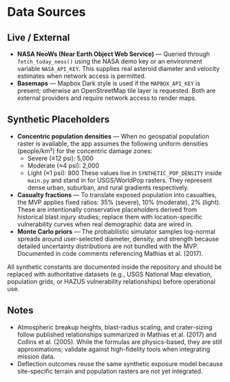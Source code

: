 # Data Sources

## Live / External

- **NASA NeoWs (Near Earth Object Web Service)** — Queried through `fetch_today_neos()` using the NASA demo key or an environment variable `NASA_API_KEY`. This supplies real asteroid diameter and velocity estimates when network access is permitted.
- **Basemaps** — Mapbox Dark style is used if the `MAPBOX_API_KEY` is present; otherwise an OpenStreetMap tile layer is requested. Both are external providers and require network access to render maps.

## Synthetic Placeholders

- **Concentric population densities** — When no geospatial population raster is available, the app assumes the following uniform densities (people/km²) for the concentric damage zones:
  - Severe (≥12 psi): 5,000
  - Moderate (≈4 psi): 2,000
  - Light (≈1 psi): 800
  These values live in `SYNTHETIC_POP_DENSITY` inside `main.py` and stand in for USGS/WorldPop rasters. They represent dense urban, suburban, and rural gradients respectively.
- **Casualty fractions** — To translate exposed population into casualties, the MVP applies fixed ratios: 35% (severe), 10% (moderate), 2% (light). These are intentionally conservative placeholders derived from historical blast injury studies; replace them with location-specific vulnerability curves when real demographic data are wired in.
- **Monte Carlo priors** — The probabilistic simulator samples log-normal spreads around user-selected diameter, density, and strength because detailed uncertainty distributions are not bundled with the MVP. Documented in code comments referencing Mathias et al. (2017).

All synthetic constants are documented inside the repository and should be replaced with authoritative datasets (e.g., USGS National Map elevation, population grids, or HAZUS vulnerability relationships) before operational use.

## Notes

- Atmospheric breakup heights, blast-radius scaling, and crater-sizing follow published relationships summarized in Mathias et al. (2017) and Collins et al. (2005). While the formulas are physics-based, they are still approximations; validate against high-fidelity tools when integrating mission data.
- Deflection outcomes reuse the same synthetic exposure model because site-specific terrain and population rasters are not yet integrated.
